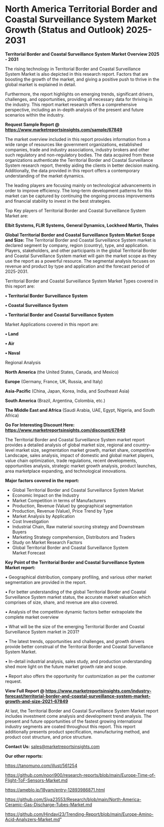 # North America Territorial Border and Coastal Surveillance System Market Growth (Status and Outlook) 2025-2031

<Strong> Territorial Border and Coastal Surveillance System Market Overview 2025 - 2031</strong>

The rising technology in Territorial Border and Coastal Surveillance System Market is also depicted in this research report. Factors that are boosting the growth of the market, and giving a positive push to thrive in the global market is explained in detail.

Furthermore, the report highlights on emerging trends, significant drivers, challenges, and opportunities, providing all necessary data for thriving in the industry. This report market research offers a comprehensive perspective, including an in-depth analysis of the present and future scenarios within the industry.

<strong>Request Sample Report @ <a href=https://www.marketreportsinsights.com/sample/67849>https://www.marketreportsinsights.com/sample/67849</a></strong>

The market overview included in this report provides information from a wide range of resources like government organizations, established companies, trade and industry associations, industry brokers and other such regulatory and non-regulatory bodies. The data acquired from these organizations authenticate the Territorial Border and Coastal Surveillance System research report, thereby aiding the clients in better decision making. Additionally, the data provided in this report offers a contemporary understanding of the market dynamics.

The leading players are focusing mainly on technological advancements in order to improve efficiency. The long-term development patterns for this market can be captured by continuing the ongoing process improvements and financial stability to invest in the best strategies.

Top Key players of Territorial Border and Coastal Surveillance System Market are:

<strong>Elbit Systems, FLIR Systems, General Dynamics, Lockheed Martin, Thales</strong>

<strong><b>Global Territorial Border and Coastal Surveillance System Market Scope and Size:</b></strong>
The Territorial Border and Coastal Surveillance System market is declared segment by company, region (country), type, and application. Players, stakeholders, and other participants in the global Territorial Border and Coastal Surveillance System market will gain the market scope as they use the report as a powerful resource. The segmental analysis focuses on revenue and product by type and application and the forecast period of 2025-2031.

Territorial Border and Coastal Surveillance System Market Types covered in this report are:

<strong>• Territorial Border Surveillance System

• Coastal Surveillance System

• Territorial Border and Coastal Surveillance System</strong>

Market Applications covered in this report are:

<strong>• Land

• Air

• Naval</strong> 

Regional Analysis

<strong>North America</strong> (the United States, Canada, and Mexico)

<strong>Europe</strong> (Germany, France, UK, Russia, and Italy)

<strong>Asia-Pacific</strong> (China, Japan, Korea, India, and Southeast Asia)

<strong>South America</strong> (Brazil, Argentina, Colombia, etc.)

<strong>The Middle East and Africa</strong> (Saudi Arabia, UAE, Egypt, Nigeria, and South Africa)

<strong>Go For Interesting Discount Here: <a href=https://www.marketreportsinsights.com/discount/67849>https://www.marketreportsinsights.com/discount/67849</a></strong>

The Territorial Border and Coastal Surveillance System market report provides a detailed analysis of global market size, regional and country-level market size, segmentation market growth, market share, competitive Landscape, sales analysis, impact of domestic and global market players, value chain optimization, trade regulations, recent developments, opportunities analysis, strategic market growth analysis, product launches, area marketplace expanding, and technological innovations.

<strong><b>Major factors covered in the report:</b></strong>
<ul>
  <li>Global Territorial Border and Coastal Surveillance System Market </li>
  <li>Economic Impact on the Industry</li>
  <li>Market Competition in terms of Manufacturers</li>
  <li>Production, Revenue (Value) by geographical segmentation</li>
  <li>Production, Revenue (Value), Price Trend by Type</li>
  <li>Market Analysis by Application</li>
  <li>Cost Investigation</li>
  <li>Industrial Chain, Raw material sourcing strategy and Downstream Buyers</li>
  <li>Marketing Strategy comprehension, Distributors and Traders</li>
  <li>Study on Market Research Factors</li>
  <li>Global Territorial Border and Coastal Surveillance System Market Forecast</li>
</ul>

<strong><b>Key Point of the Territorial Border and Coastal Surveillance System Market report:</b></strong>

• Geographical distribution, company profiling, and various other market segmentation are provided in the report.

• For better understanding of the global Territorial Border and Coastal Surveillance System market status, the accurate market valuation which comprises of size, share, and revenue are also covered.

• Analysis of the competitive dynamic factors better extrapolate the complete market overview

• What will be the size of the emerging Territorial Border and Coastal Surveillance System market in 2031?

• The latest trends, opportunities and challenges, and growth drivers provide better construal of the Territorial Border and Coastal Surveillance System Market.

• In-detail industrial analysis, sales study, and production understanding shed more light on the future market growth rate and scope.

• Report also offers the opportunity for customization as per the customer request.

<strong><b>View Full Report @ <a href=https://www.marketreportsinsights.com/industry-forecast/territorial-border-and-coastal-surveillance-system-market-growth-and-size-2021-67849>https://www.marketreportsinsights.com/industry-forecast/territorial-border-and-coastal-surveillance-system-market-growth-and-size-2021-67849</a></b></strong>


At last, the Territorial Border and Coastal Surveillance System Market report includes investment come analysis and development trend analysis. The present and future opportunities of the fastest growing international industry segments are coated throughout this report. This report additionally presents product specification, manufacturing method, and product cost structure, and price structure.

<strong>Contact Us:</strong>
sales@marketreportsinsights.com

<strong>Our other reports:</strong>

<a href=https://tanomuno.com/illust/561254>https://tanomuno.com/illust/561254</a>

<a href=https://github.com/noori900/research-reports/blob/main/Europe-Time-of-Flight-ToF-Sensors-Market.md>https://github.com/noori900/research-reports/blob/main/Europe-Time-of-Flight-ToF-Sensors-Market.md</a>

<a href=https://ameblo.jp/18yam/entry-12893986871.html>https://ameblo.jp/18yam/entry-12893986871.html</a>

<a href=https://github.com/Siya23553/Research/blob/main/North-America-Ceramic-Gas-Discharge-Tubes-Market.md>https://github.com/Siya23553/Research/blob/main/North-America-Ceramic-Gas-Discharge-Tubes-Market.md</a>

<a href=https://github.com/Hindavi23/Trending-Report/blob/main/Europe-Amino-Acid-Analyzers-Market.md>https://github.com/Hindavi23/Trending-Report/blob/main/Europe-Amino-Acid-Analyzers-Market.md</a>"
